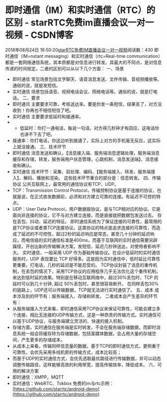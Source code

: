 # 即时通信（IM）和实时通信（RTC）的区别 - starRTC免费im直播会议一对一视频 - CSDN博客
2018年08月24日 16:50:20[starRTC免费IM直播会议一对一视频](https://me.csdn.net/elesos)阅读数：430
即时通信（IM=nstant messaging）和实时通信（rtc=Real-time communication）都是一套网络通信系统，其本质都是对信息进行转发。其最大的不同点，是对信息传递的时间规定。二者的区别可以从以下几个方面：
一、场景
- 即时通信
常见场景包括文字聊天、语音消息发送、文件传输、音视频播放等。通俗的说，就是发短信。
- 实时通信
场景包括语音、视频电话会议、网络电话等。通俗的说，就是打电话。
二、要求
- 即时通讯
主要要求可靠，考核送达率。要是你发一条短信，结果丢了，对方没收到！你再也不相信短信了吧。
- 实时通信
主要要求低延时和接通率。
- - 低延时：你打一通电话，每说一句话，对方得几秒钟才有回应，这电话你也讲不下去了吧。
- 接通率：你打电话，你这边听到接通了，实际上对方的手机毫无反应，这实际上就没接通。
三、技术环节
- 即时通信
消息发送和确认，【消息接入端、服务端消息逻辑处理，服务端消息缓存和存储，转发，服务端用户状态管理，心跳机制，消息发送端】、消息接收和确认。
- 实时通信
技术环节：采集、前处理、编码、【服务端接入、转发、服务端接入】、解码、播放和渲染。
这些技术环节重合的部分是：信息转发。
四、传输协议
公共互联网上，最常用的通信协议有TCP、UDP。
- TCP：Transmission Control Protocol，传输控制协议是基于连接的协议，也就是说，在正式收发数据前，必须和对方建立可靠的连接。有延迟不可控的特点。
- UDP：User Data Protocol，用户数据报协议，是与TCP相对应的协议。它是面向非连接的协议，它不与对方建立连接，而是直接就把数据包发送过去。 存在丢包、抖动、延迟的特征。
即时通信系统为了保证连接的可靠性，最常用的是TCP协议或者类TCP连接协议。这类协议的特点是追求连接的可靠性，而造成了延迟的不可控性，超过2秒的延迟响应是常态，甚至几十分钟的延迟响应，而电信级的实时通信标准是400ms，而基于互联网的实时通信需要另辟蹊径，开创出新的传输解决方案。发短信，延迟几秒钟送达，对使用者影响不大。
实时通信，一般采用 UDP 作为基础传输协议。在设计低延时的实时通信服务时，UDP 表现要比 TCP 好得多。这是因为实时通信中，低时延比可靠性更重要。打电话，几秒的延迟是不能忍受的。
TCP协议封装了消息的重传机制，在丢包的情况下，采用TCP协议的应用程序几乎无法优化这个重传机制，来达到低时延的效果。特别是在移动互联网络中，超过30%丢包时，TCP 的延时可以到几十分钟, 超过 50%丢包时，甚至很容易断开。 在同样丢包30%的链路上，UDP还可以传输数据，TCP就无法进行实时通信了。
五、成本
成本涉及到的环节有：服务端接入、存储和转发。
二者成本会产生差异的环节有：
- 从服务端接入方式来看，即时通信采用TCP协议来保证可靠性，可能会建立多个连接，相比无连接的UDP传输方式，这是一种昂贵的传输方式。实时通信可以基于UDP协议，与服务端建立灵活的、快速的接入机制。
- 存储方面，实时通信在服务端是实时转发，不会在服务端存储数据，而即时消息系统一般会将缓存转为存储数据，包括富媒体数据，会占用大量的存储空间，产生更多的存储成本。
- 从成本上来看，传输同样信息量的数据，基于TCP的即时通信方式，更侧重于可靠性，会优先采用多线机房的传输方式，成本比较高；
- 而基于UDP的实时通信方式，会优先选取最优路径进行传输数据，并可以动态调整传输路径，这样能够高效的利用带宽，提高传输效率，降低成本。
六、可用的解决方案
- 即时通信：XMPP，MQTT
- 实时通信：WebRTC、Tokbox
免费的im与rtc示例：[https://github.com/starrtc/android-demo](https://github.com/starrtc/android-demo)
